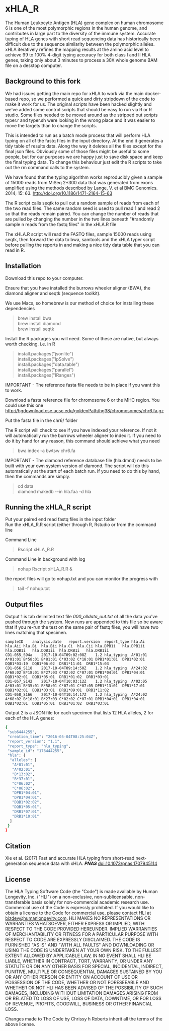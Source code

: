 xHLA_R
================================================================
The Human Leukocyte Antigen (HLA) gene complex on human chromosome
6 is one of the most polymorphic regions in the human
genome, and contributes in large part to the diversity of the immune
system. Accurate typing of HLA genes with short read sequencing
data has historically been difficult due to the sequence similarity between
the polymorphic alleles.  xHLA iteratively refines the mapping results at
the amino acid level to achieve 99 to 100% 4-digit typing accuracy for both
class I and II HLA genes, taking only about 3 minutes to process a 30X
whole genome BAM file on a desktop computer.


Background to this fork
------------
We had issues getting the main repo for xHLA to work via the main docker-based repo, so we performed a quick and dirty stripdown of the code to make it work for us. The original scripts have been hacked slightly and we've added some control scripts that should be easy to run via R or R studio. Some files needed to be moved around as the stripped out scripts typer.r and typer.sh were looking in the wrong place and it was easier to move the targets than to change the scripts. 

This is intended to run as a batch mode process that will perform HLA typing on all of the fastq files in the input directory. At the end it generates a tidy table of results data. Along the way it deletes all the files except for the final json files. Obviously some of those files might be useful to some people, but for our purposes we are happy just to save disk space and keep the final typing data. To change this behaviour just edit the R scripts to take out the rm command calls to the system.

We have found that the typing algorithm works reproducibly given a sample of 15000 reads from MiSeq 2*300 data that was generated from exons amplified using the methods described by Lange, V. et al BMC Genomics. 2014; 15: 63. http://doi.org/10.1186/1471-2164-15-63

The R script calls seqtk to pull out a random sample of reads from each of the two read files. The same random seed is used to pull read 1 and read 2 so that the reads remain paired. You can change the number of reads that are pulled by changing the number in the two lines beneath "#randomly sample n reads from the fastq files" in the xHLA.R file

The xHLA.R script will read the FASTQ files, sample 15000 reads using seqtk, then forward the data to  bwa, samtools and the xHLA typer script before pulling the reports in and making a nice tidy data table that you can read in R. 



Installation
------------

Download this repo to your computer. 

Ensure that you have installed the burrows wheeler aligner (BWA), the diamond aligner and seqtk (sequence toolkit).

We use Macs, so homebrew is our method of choice for installing these dependencies

>brew install bwa  
>brew install diamond  
>brew install seqtk  
  
Install the R packages you will need. Some of these are native, but always worth checking.
i.e. in R

>install.packages("jsonlite")  
>install.packages("lpSolve")  
>install.packages("data.table")  
>install.packages("parallel")  
>install.packages("IRanges")  
  
IMPORTANT - The reference fasta file needs to be in place if you want this to work. 

Download a fasta reference file for chromosome 6 or the MHC region. You could use this one http://hgdownload.cse.ucsc.edu/goldenPath/hg38/chromosomes/chr6.fa.gz

Put the fasta file in the chr6/ folder

The R script will check to see if you have indexed your reference. If not it will automatically run the burrows wheeler aligner to index it. If you need to do it by hand for any reason, this command should achieve what you need

>bwa index -a bwtsw chr6.fa

IMPORTANT - The diamond reference database file (hla.dmnd) needs to be built with your own system version of diamond. The script will do this automatically at the start of each batch run. If you need to do this by hand, then the commands are simply.

>cd data  
>diamond makedb --in hla.faa -d hla  


Running the xHLA_R script
------------
Put your paired end read fastq files in the input folder  
Run the xHLA_R.R script (either through R, Rstudio or from the command line

Command Line
>Rscript xHLA_R.R

Command Line in background with log
>nohup Rscript xHLA_R.R &

the report files will go to nohup.txt and you can monitor the progress with
>tail -f nohup.txt


Output files
------------

Output 1 is tab delimited text file *000_alldata_out.txt* of all the data you've pushed through the system. New runs are appended to this file so be aware that if you re-run the test on the same pair of fastq files, you will have two lines matching that specimen.

```
sampleID	analysis.date	report.version	report_type	hla.Ai	hla.Aii	hla.Bi	hla.Bii	hla.Ci	hla.Cii	hla.DPB1i	hla.DPB1ii	hla.DQB1i	hla.DQB1ii	hla.DRB1i	hla.DRB1ii
CD1-055_S94a	2017-10-04T09:02:08Z	1.2	hla_typing	A*01:01	A*01:01	B*58:01	B*81:01	C*03:02	C*18:01	DPB1*01:01	DPB1*02:01	DQB1*03:19	DQB1*06:02	DRB1*11:01	DRB1*15:03
CD1-056_S118	2017-10-04T09:14:50Z	1.2	hla_typing	A*24:02	A*68:02	B*18:01	B*27:03	C*02:02	C*07:01	DPB1*04:01	DPB1*04:01	DQB1*02:01	DQB1*05:01	DRB1*01:02	DRB1*03:01
CD1-057_S142	2017-10-04T10:03:12Z	1.2	hla_typing	A*02:05	A*03:01	B*35:01	B*58:01	C*07:01	C*07:05	DPB1*13:01	DPB1*17:01	DQB1*02:01	DQB1*03:01	DRB1*09:01	DRB1*11:02
CD1-058_S166	2017-10-04T10:14:17Z	1.2	hla_typing	A*24:02	A*68:02	B*18:01	B*27:03	C*02:02	C*07:01	DPB1*04:01	DPB1*04:01	DQB1*02:01	DQB1*05:01	DRB1*01:02	DRB1*03:01
```



Output 2 is a JSON file for each specimen that lists 12 HLA alleles, 2 for each of the HLA genes:

```bash
{
 "sub6444255",
 "creation_time": "2016-05-04T08:25:04Z",
 "report_version": "1.1",
 "report_type": "hla_typing",
 "sample_id": "176444255",
 "hla": {
  "alleles": [
   "A*01:01",
   "A*02:01",
   "B*13:02",
   "B*37:01",
   "C*06:02",
   "C*06:02",
   "DPB1*04:01",
   "DPB1*04:01",
   "DQB1*02:02",
   "DQB1*05:01",
   "DRB1*07:01",
   "DRB1*10:01"
  ]
 }
}
```


Citation
--------
Xie et al. (2017) Fast and accurate HLA typing from short-read next-generation
sequence data with xHLA.
***PNAS***
[doi:10.1073/pnas.1707945114](http://www.pnas.org/content/early/2017/06/27/1707945114)

License
-------
The HLA Typing Software Code (the "Code") is made available by Human
Longevity, Inc. ("HLI") on a non-exclusive, non-sublicensable,
non-transferable basis solely for non-commercial academic research use.
Commercial use of the Code is expressly prohibited.  If you would like to obtain
a license to the Code for commercial use, please contact HLI at
bizdev@humanlongevity.com.  HLI MAKES NO REPRESENTATIONS OR WARRANTIES
WHATSOEVER, EITHER EXPRESS OR IMPLIED, WITH RESPECT TO THE CODE PROVIDED
HEREUNDER. IMPLIED WARRANTIES OF MERCHANTABILITY OR FITNESS FOR A PARTICULAR
PURPOSE WITH RESPECT TO CODE ARE EXPRESSLY DISCLAIMED. THE CODE IS FURNISHED
"AS IS" AND "WITH ALL FAULTS" AND DOWNLOADING OR USING THE CODE
IS UNDERTAKEN AT YOUR OWN RISK.  TO THE FULLEST EXTENT ALLOWED BY APPLICABLE
LAW, IN NO EVENT SHALL HLI BE LIABLE, WHETHER IN CONTRACT, TORT, WARRANTY, OR
UNDER ANY STATUTE OR ON ANY OTHER BASIS FOR SPECIAL, INCIDENTAL, INDIRECT,
PUNITIVE, MULTIPLE OR CONSEQUENTIAL DAMAGES SUSTAINED BY YOU OR ANY OTHER PERSON
OR ENTITY ON ACCOUNT OF USE OR POSSESSION OF THE CODE, WHETHER OR NOT
FORESEEABLE AND WHETHER OR NOT HLI HAS BEEN ADVISED OF THE POSSIBILITY OF SUCH
DAMAGES, INCLUDING WITHOUT LIMITATION DAMAGES ARISING FROM OR RELATED TO LOSS OF
USE, LOSS OF DATA, DOWNTIME, OR FOR LOSS OF REVENUE, PROFITS, GOODWILL, BUSINESS
OR OTHER FINANCIAL LOSS.


Changes made to The Code by Chrissy h Roberts inherit all the terms of the above license.
